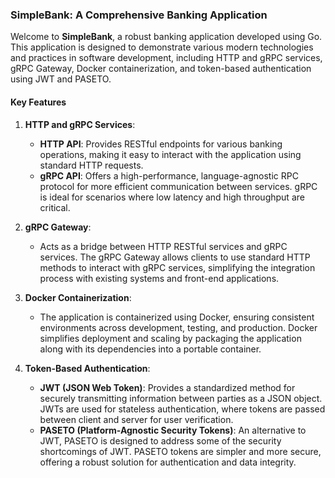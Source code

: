 ### SimpleBank: A Comprehensive Banking Application

Welcome to **SimpleBank**, a robust banking application developed using Go. This application is designed to demonstrate various modern technologies and practices in software development, including HTTP and gRPC services, gRPC Gateway, Docker containerization, and token-based authentication using JWT and PASETO.

#### Key Features

1. **HTTP and gRPC Services**:
   - **HTTP API**: Provides RESTful endpoints for various banking operations, making it easy to interact with the application using standard HTTP requests.
   - **gRPC API**: Offers a high-performance, language-agnostic RPC protocol for more efficient communication between services. gRPC is ideal for scenarios where low latency and high throughput are critical.

2. **gRPC Gateway**:
   - Acts as a bridge between HTTP RESTful services and gRPC services. The gRPC Gateway allows clients to use standard HTTP methods to interact with gRPC services, simplifying the integration process with existing systems and front-end applications.

3. **Docker Containerization**:
   - The application is containerized using Docker, ensuring consistent environments across development, testing, and production. Docker simplifies deployment and scaling by packaging the application along with its dependencies into a portable container.

4. **Token-Based Authentication**:
   - **JWT (JSON Web Token)**: Provides a standardized method for securely transmitting information between parties as a JSON object. JWTs are used for stateless authentication, where tokens are passed between client and server for user verification.
   - **PASETO (Platform-Agnostic Security Tokens)**: An alternative to JWT, PASETO is designed to address some of the security shortcomings of JWT. PASETO tokens are simpler and more secure, offering a robust solution for authentication and data integrity.
